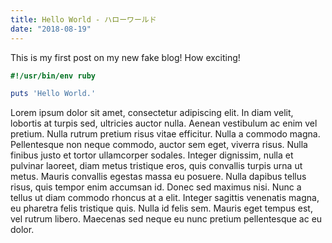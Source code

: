```yaml
---
title: Hello World - ハローワールド
date: "2018-08-19"
---
```


This is my first post on my new fake blog! How exciting!

``` ruby
#!/usr/bin/env ruby

puts 'Hello World.'

```

Lorem ipsum dolor sit amet, consectetur adipiscing elit. In diam velit, lobortis at turpis sed, ultricies auctor nulla. Aenean vestibulum ac enim vel pretium. Nulla rutrum pretium risus vitae efficitur. Nulla a commodo magna. Pellentesque non neque commodo, auctor sem eget, viverra risus. Nulla finibus justo et tortor ullamcorper sodales. Integer dignissim, nulla et pulvinar laoreet, diam metus tristique eros, quis convallis turpis urna ut metus. Mauris convallis egestas massa eu posuere. Nulla dapibus tellus risus, quis tempor enim accumsan id. Donec sed maximus nisi. Nunc a tellus ut diam commodo rhoncus at a elit. Integer sagittis venenatis magna, eu pharetra felis tristique quis. Nulla id felis sem. Mauris eget tempus est, vel rutrum libero. Maecenas sed neque eu nunc pretium pellentesque ac eu dolor.
